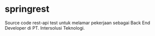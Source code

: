 # springrest
Source code rest-api test untuk melamar pekerjaan sebagai Back End Developer di PT. Intersolusi Teknologi. 
